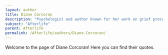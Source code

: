 ```yaml
---
layout: author
title: Diane Corcoran
description: "Psychologist and author known for her work on grief processes and the psychology of the afterlife in 'The Healing of Trauma and Loss'."
subject: "Afterlife"
parent: Afterlife
permalink: /Afterlife/authors/Diane-Corcoran/
---
```


Welcome to the page of Diane Corcoran! Here you can find their quotes.
